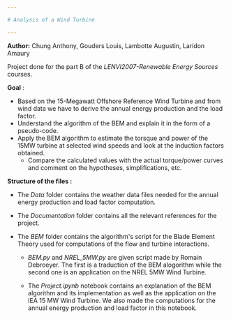 ```yaml
---

# Analysis of a Wind Turbine 

---
```


**Author:** Chung Anthony, Gouders Louis, Lambotte Augustin, Laridon Amaury

Project done for the part B of the *LENVI2007-Renewable Energy Sources* courses. 

**Goal** :  

- Based on the 15-Megawatt Offshore Reference Wind Turbine and from wind data we have to derive the annual energy production and the load factor. 
- Understand the algorithm of the BEM and explain it in the form of a pseudo-code. 
- Apply the BEM algorithm to estimate the torsque and power of the 15MW turbine at selected wind speeds and look at the induction factors obtained. 
	- Compare the calculated values with the actual torque/power curves and comment on the hypotheses, simplifications, etc. 

**Structure of the files :**

- The *Data* folder contains the weather data files needed for the annual energy production and load factor computation.

- The *Documentation* folder contains all the relevant references for the project.

- The *BEM* folder contains the algorithm's script for the Blade Element Theory used for computations of the flow and turbine interactions.

	- *BEM.py* and *NREL_5MW.py* are given script made by Romain Debroeyer. The first is a traduction of the BEM alogorithm while the second one is an application on the NREL 5MW Wind Turbine.

	- The *Project.ipynb* notebook contains an explanation of the BEM algorithm and its implementation as well as the application on the IEA 15 MW Wind Turbine. We also made the computations for the annual energy production and load factor in this notebook. 

